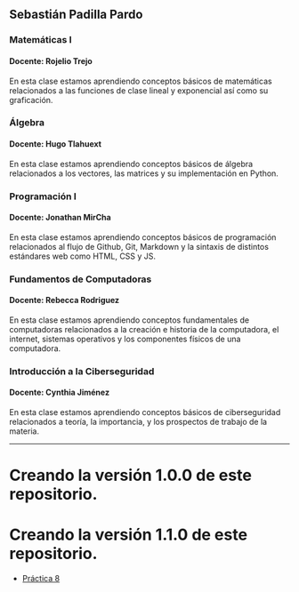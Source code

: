## Sebastián Padilla Pardo

### Matemáticas I
#### Docente:  Rojelio Trejo
En esta clase estamos aprendiendo conceptos básicos de matemáticas relacionados a las funciones de clase lineal y exponencial así como su graficación. 
### Álgebra
#### Docente:  Hugo Tlahuext
En esta clase estamos aprendiendo conceptos básicos de álgebra relacionados a los vectores, las matrices y su implementación en Python.
### Programación I
#### Docente:  Jonathan MirCha
En esta clase estamos aprendiendo conceptos básicos de programación relacionados al flujo de Github, Git, Markdown y la sintaxis de distintos estándares web como HTML, CSS y JS.
### Fundamentos de Computadoras
#### Docente:  Rebecca Rodriguez
En esta clase estamos aprendiendo conceptos fundamentales de computadoras relacionados a la creación e historia de la computadora, el internet, sistemas operativos y los componentes físicos de una computadora.
### Introducción a la Ciberseguridad
#### Docente:  Cynthia Jiménez
En esta clase estamos aprendiendo conceptos básicos de ciberseguridad relacionados a teoría, la importancia, y los prospectos de trabajo de la materia.

---
# Creando la versión 1.0.0 de este repositorio.

# Creando la versión 1.1.0 de este repositorio.

- [Práctica 8](practica-8.md)